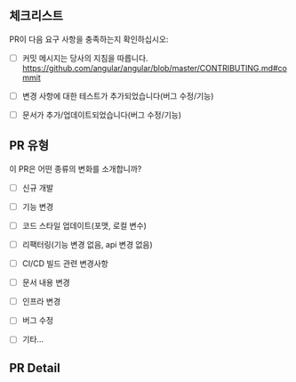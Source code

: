 ## 체크리스트
PR이 다음 요구 사항을 충족하는지 확인하십시오:

- [ ] 커밋 메시지는 당사의 지침을 따릅니다. https://github.com/angular/angular/blob/master/CONTRIBUTING.md#commit
- [ ] 변경 사항에 대한 테스트가 추가되었습니다(버그 수정/기능)
- [ ] 문서가 추가/업데이트되었습니다(버그 수정/기능)


## PR 유형
이 PR은 어떤 종류의 변화를 소개합니까?

<!-- "x"를 사용하여 이 PR에 적용되는 항목을 확인하십시오. -->

- [ ] 신규 개발
- [ ] 기능 변경
- [ ] 코드 스타일 업데이트(포맷, 로컬 변수)
- [ ] 리팩터링(기능 변경 없음, api 변경 없음)
- [ ] CI/CD 빌드 관련 변경사항
- [ ] 문서 내용 변경
- [ ] 인프라 변경
- [ ] 버그 수정
- [ ] 기타...


## PR Detail
<!-- 수정 중인 현재 동작을 설명하거나 관련 문제로 연결하십시오. -->
